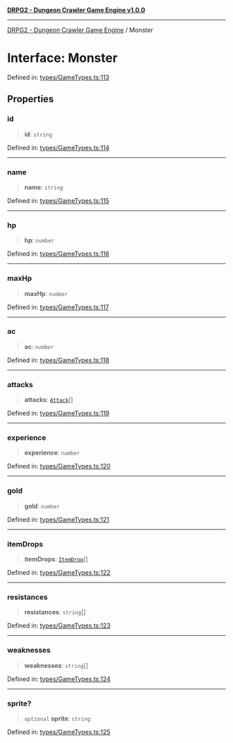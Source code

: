 [**DRPG2 - Dungeon Crawler Game Engine v1.0.0**](../README.md)

***

[DRPG2 - Dungeon Crawler Game Engine](../globals.md) / Monster

# Interface: Monster

Defined in: [types/GameTypes.ts:113](https://github.com/the4ofus/drpg2/blob/main/src/types/GameTypes.ts#L113)

## Properties

### id

> **id**: `string`

Defined in: [types/GameTypes.ts:114](https://github.com/the4ofus/drpg2/blob/main/src/types/GameTypes.ts#L114)

***

### name

> **name**: `string`

Defined in: [types/GameTypes.ts:115](https://github.com/the4ofus/drpg2/blob/main/src/types/GameTypes.ts#L115)

***

### hp

> **hp**: `number`

Defined in: [types/GameTypes.ts:116](https://github.com/the4ofus/drpg2/blob/main/src/types/GameTypes.ts#L116)

***

### maxHp

> **maxHp**: `number`

Defined in: [types/GameTypes.ts:117](https://github.com/the4ofus/drpg2/blob/main/src/types/GameTypes.ts#L117)

***

### ac

> **ac**: `number`

Defined in: [types/GameTypes.ts:118](https://github.com/the4ofus/drpg2/blob/main/src/types/GameTypes.ts#L118)

***

### attacks

> **attacks**: [`Attack`](Attack.md)[]

Defined in: [types/GameTypes.ts:119](https://github.com/the4ofus/drpg2/blob/main/src/types/GameTypes.ts#L119)

***

### experience

> **experience**: `number`

Defined in: [types/GameTypes.ts:120](https://github.com/the4ofus/drpg2/blob/main/src/types/GameTypes.ts#L120)

***

### gold

> **gold**: `number`

Defined in: [types/GameTypes.ts:121](https://github.com/the4ofus/drpg2/blob/main/src/types/GameTypes.ts#L121)

***

### itemDrops

> **itemDrops**: [`ItemDrop`](ItemDrop.md)[]

Defined in: [types/GameTypes.ts:122](https://github.com/the4ofus/drpg2/blob/main/src/types/GameTypes.ts#L122)

***

### resistances

> **resistances**: `string`[]

Defined in: [types/GameTypes.ts:123](https://github.com/the4ofus/drpg2/blob/main/src/types/GameTypes.ts#L123)

***

### weaknesses

> **weaknesses**: `string`[]

Defined in: [types/GameTypes.ts:124](https://github.com/the4ofus/drpg2/blob/main/src/types/GameTypes.ts#L124)

***

### sprite?

> `optional` **sprite**: `string`

Defined in: [types/GameTypes.ts:125](https://github.com/the4ofus/drpg2/blob/main/src/types/GameTypes.ts#L125)
